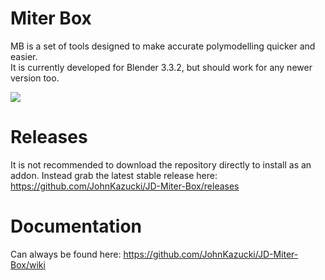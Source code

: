 # Miter Box

MB is a set of tools designed to make accurate polymodelling quicker and easier. <br />
It is currently developed for Blender 3.3.2, but should work for any newer version too. <br />

![](https://github.com/JohnKazucki/JD-Miter-Box/blob/main/git_resources/MiterBox%20-%20Align%20Edge%20-%20Slide.gif) <br />

# Releases

It is not recommended to download the repository directly to install as an addon. Instead grab the latest stable release here: <br />
https://github.com/JohnKazucki/JD-Miter-Box/releases

# Documentation

Can always be found here:
https://github.com/JohnKazucki/JD-Miter-Box/wiki
